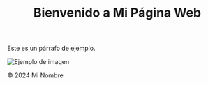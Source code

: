 <!DOCTYPE html>
<html lang="es">
<head>
    <meta charset="UTF-8">
    <meta name="viewport" content="width=device-width, initial-scale=1.0">
    <title>Mi Página Web</title>
    <link rel="stylesheet" href="styles.css">
</head>
<body>
    <header>
        <h1>Bienvenido a Mi Página Web</h1>
    </header>
    <main>
        <p>Este es un párrafo de ejemplo.</p>
        <img src="imagen.jpg" alt="Ejemplo de imagen">
    </main>
    <footer>
        <p>&copy; 2024 Mi Nombre</p>
    </footer>
</body>
</html>

<!---
metazack89/metazack89 is a ✨ special ✨ repository because its `README.md` (this file) appears on your GitHub profile.
You can click the Preview link to take a look at your changes.
--->
